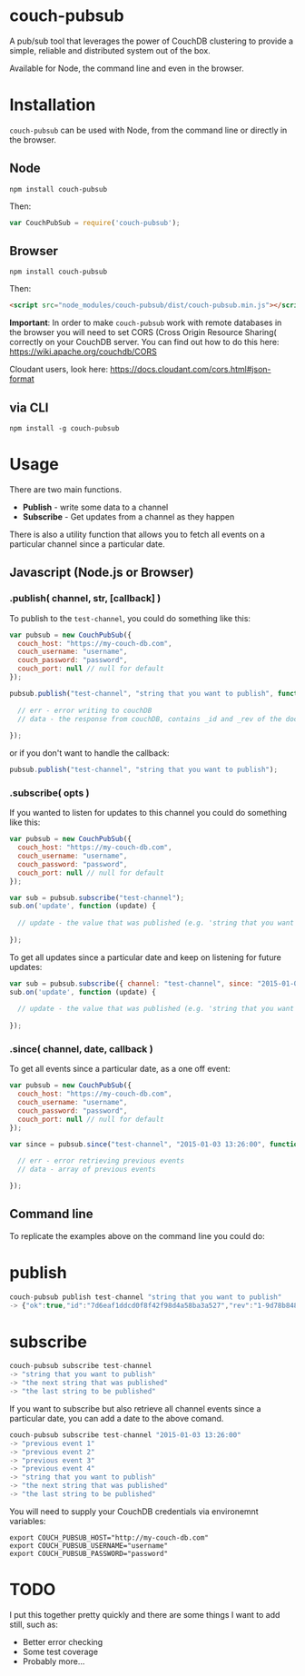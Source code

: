 # couch-pubsub

A pub/sub tool that leverages the power of CouchDB clustering to provide a simple, reliable and distributed system out of the box.

Available for Node, the command line and even in the browser.

# Installation 

`couch-pubsub` can be used with Node, from the command line or directly in the browser.

## Node
```
npm install couch-pubsub
```
Then:
``` js
var CouchPubSub = require('couch-pubsub');
```

## Browser
```
npm install couch-pubsub
```
Then:
``` html
<script src="node_modules/couch-pubsub/dist/couch-pubsub.min.js"></script>
```

**Important**: In order to make `couch-pubsub` work with remote databases in the browser you will need to set CORS (Cross Origin Resource Sharing( correctly on your CouchDB server. You can find out how to do this here: https://wiki.apache.org/couchdb/CORS

Cloudant users, look here: https://docs.cloudant.com/cors.html#json-format

## via CLI
```
npm install -g couch-pubsub
```

# Usage

There are two main functions.

* **Publish** - write some data to a channel
* **Subscribe** - Get updates from a channel as they happen


There is also a utility function that allows you to fetch all events on a particular channel since a particular date.

## Javascript (Node.js or Browser)

### .publish( channel, str, [callback] )
To publish to the `test-channel`, you could do something like this:
``` js
var pubsub = new CouchPubSub({
  couch_host: "https://my-couch-db.com",
  couch_username: "username",
  couch_password: "password",
  couch_port: null // null for default
});

pubsub.publish("test-channel", "string that you want to publish", function(err, data) {
  
  // err - error writing to couchDB
  // data - the response from couchDB, contains _id and _rev of the doc
  
});
```

or if you don't want to handle the callback:

``` js
pubsub.publish("test-channel", "string that you want to publish");
```

### .subscribe( opts )

If you wanted to listen for updates to this channel you could do something like this:

``` js
var pubsub = new CouchPubSub({
  couch_host: "https://my-couch-db.com",
  couch_username: "username",
  couch_password: "password",
  couch_port: null // null for default
});

var sub = pubsub.subscribe("test-channel");
sub.on('update', function (update) {
    
  // update - the value that was published (e.g. 'string that you want to publish' from above')
    
});
```

To get all updates since a particular date and keep on listening for future updates:

``` js
var sub = pubsub.subscribe({ channel: "test-channel", since: "2015-01-03 13:26:00"});
sub.on('update', function (update) {
    
  // update - the value that was published (e.g. 'string that you want to publish' from above')
    
});
```
### .since( channel, date, callback )
To get all events since a particular date, as a one off event:

``` js
var pubsub = new CouchPubSub({
  couch_host: "https://my-couch-db.com",
  couch_username: "username",
  couch_password: "password",
  couch_port: null // null for default
});

var since = pubsub.since("test-channel", "2015-01-03 13:26:00", function(err, data) {
  
  // err - error retrieving previous events
  // data - array of previous events

});
```

## Command line

To replicate the examples above on the command line you could do:

# publish

``` js
couch-pubsub publish test-channel "string that you want to publish"
-> {"ok":true,"id":"7d6eaf1ddcd0f8f42f98d4a58ba3a527","rev":"1-9d78b84800709cf0d8446f2147c74d75"}
```

# subscribe

``` js
couch-pubsub subscribe test-channel
-> "string that you want to publish"
-> "the next string that was published"
-> "the last string to be published"
```

If you want to subscribe but also retrieve all channel events since a particular date, you can add a date to the above comand.

``` js
couch-pubsub subscribe test-channel "2015-01-03 13:26:00"
-> "previous event 1"
-> "previous event 2"
-> "previous event 3"
-> "previous event 4"
-> "string that you want to publish"
-> "the next string that was published"
-> "the last string to be published"
```

You will need to supply your CouchDB credentials via environemnt variables:

```
export COUCH_PUBSUB_HOST="http://my-couch-db.com"
export COUCH_PUBSUB_USERNAME="username"
export COUCH_PUBSUB_PASSWORD="password"
```

# TODO

I put this together pretty quickly and there are some things I want to add still, such as:

* Better error checking
* Some test coverage
* Probably more...
